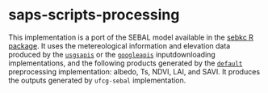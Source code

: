# saps-scripts-processing

This implementation is a port of the  SEBAL model available in the [sebkc R package](https://rdrr.io/github/gowusu/sebkc/). It uses the metereological information and elevation data produced by the [`usgsapis`](https://github.com/ufcg-lsd/saps-scripts-inputdownload/tree/googleapis) or the [`googleapis`](https://github.com/ufcg-lsd/saps-scripts-inputdownload/tree/googleapis) inputdownloading implementations, and the following products generated by the [`default`](https://github.com/ufcg-lsd/saps-scripts-preprocessing/tree/default) preprocessing implementation: albedo, Ts, NDVI, LAI, and SAVI. It produces the outputs generated by `ufcg-sebal` implementation.
